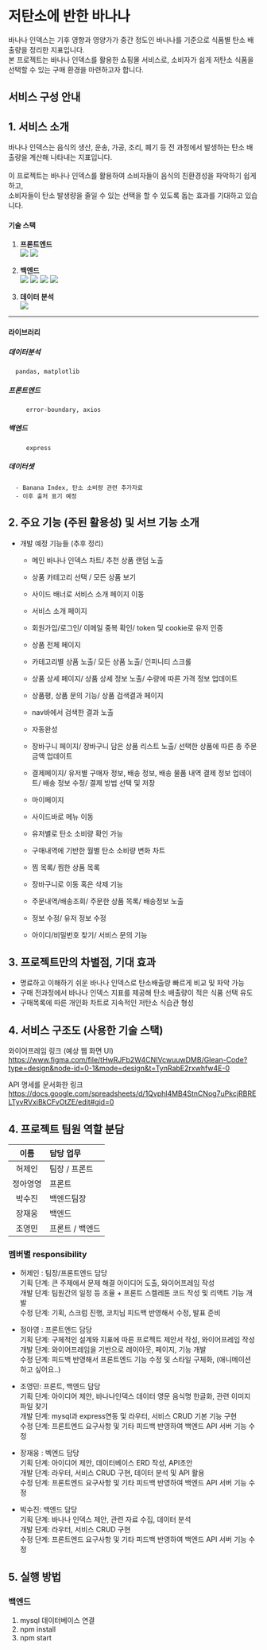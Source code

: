 # 저탄소에 반한 바나나

바나나 인덱스는 기후 영향과 영양가가 중간 정도인 바나나를 기준으로 식품별 탄소 배출량을 정리한 지표입니다.<br/>
본 프로젝트는 바나나 인덱스를 활용한 쇼핑몰 서비스로, 소비자가 쉽게 저탄소 식품을 선택할 수 있는 구매 환경을 마련하고자 합니다.

## 서비스 구성 안내

## 1. 서비스 소개
   
   바나나 인덱스는 음식의 생산, 운송, 가공, 조리, 폐기 등 전 과정에서 발생하는 탄소 배출량을 계산해 나타내는 지표입니다.  
   <br/>
   이 프로젝트는 바나나 인덱스를 활용하여 소비자들이 음식의 친환경성을 파악하기 쉽게 하고,  
   소비자들이 탄소 발생량을 줄일 수 있는 선택을 할 수 있도록 돕는 효과를 기대하고 있습니다.

   #### 기술 스택
   1. **프론트엔드**  
   <img src="https://img.shields.io/badge/react-61DAFB?logo=react&logoColor=white]"/> <img src="https://img.shields.io/badge/scss-CC6699?logo=sass&logoColor=white]"/>

   2. **백엔드**  
   <img src="https://img.shields.io/badge/node.js-339933?style=flat&logo=node.js&logoColor=white"/> <img src="https://img.shields.io/badge/Express-000000?logo=Express&logoColor=white]"/> <img src="https://img.shields.io/badge/MySQL-5294E2?logo=MySQL&logoColor=white]"/> <img src="https://img.shields.io/badge/AWS-4479A1?logo=AWS&logoColor=white]"/>

   3. **데이터 분석**<br/><img src="https://img.shields.io/badge/pandas-150458?logo=pandas&logoColor=white]"/>



---


   #### 라이브러리
   ##### 데이터분석
      pandas, matplotlib
   ##### 프론트엔드
         error-boundary, axios
   ##### 백엔드
         express
   ##### 데이터셋
      - Banana Index, 탄소 소비량 관련 추가자료
      - 이후 출처 표기 예정

## 2. 주요 기능 (주된 활용성) 및 서브 기능 소개

- 개발 예정 기능들 (추후 정리)

   - 메인 바나나 인덱스 차트/ 추천 상품 랜덤 노출
   - 상품 카테고리 선택 / 모든 상품 보기
   - 사이드 배너로 서비스 소개 페이지 이동
   - 서비스 소개 페이지

   - 회원가입/로그인/ 이메일 중복 확인/ token 및 cookie로 유저 인증
   - 상품 전체 페이지
   - 카테고리별 상품 노출/ 모든 상품 노출/ 인피니티 스크롤
   - 상품 상세 페이지/ 상품 상세 정보 노출/ 수량에 따른 가격 정보 업데이트
   - 상품평, 상품 문의 기능/ 상품 검색결과 페이지
   - nav바에서 검색한 결과 노출
   - 자동완성
   - 장바구니 페이지/ 장바구니 담은 상품 리스트 노출/ 선택한 상품에 따른 총 주문금액 업데이트
   - 결제페이지/ 유저별 구매자 정보, 배송 정보, 배송 물품 내역 결제 정보 업데이트/ 배송 정보 수정/ 결제 방법 선택 및 저장
   - 마이페이지
   - 사이드바로 메뉴 이동
   - 유저별로 탄소 소비량 확인 가능
   - 구매내역에 기반한 월별 탄소 소비량 변화 차트
   - 찜 목록/ 찜한 상품 목록
   - 장바구니로 이동 혹은 삭제 기능
   - 주문내역/배송조회/ 주문한 상품 목록/ 배송정보 노출
   - 정보 수정/ 유저 정보 수정
   - 아이디/비밀번호 찾기/ 서비스 문의 기능


## 3. 프로젝트만의 차별점, 기대 효과

- 명료하고 이해하기 쉬운 바나나 인덱스로 탄소배출량 빠르게 비교 및 파악 가능  
- 구매 전과정에서 바나나 인덱스 지표를 제공해 탄소 배출량이 적은 식품 선택 유도  
- 구매목록에 따른 개인화 차트로 지속적인 저탄소 식습관 형성  


## 4. 서비스 구조도 (사용한 기술 스택)

와이어프레임 링크 (예상 웹 화면 UI)
https://www.figma.com/file/tHwRJFb2W4CNIVcwuuwDMB/Glean-Code?type=design&node-id=0-1&mode=design&t=TynRabE2rxwhfw4E-0

API 명세를 문서화한 링크
https://docs.google.com/spreadsheets/d/1Qvphl4MB4StnCNog7uPkcjRBRELTyvRVxiBkCFvOtZE/edit#gid=0 

## 4. 프로젝트 팀원 역할 분담

|이름|담당 업무|
|:---:|:-----|
|허제인| 팀장 / 프론트|
|정아영영| 프론트 |
|박수진| 백엔드팀장|
|장재웅| 백엔드|
|조영민| 프론트 / 백엔드|

### 멤버별 responsibility

- 허제인 : 팀장/프론트엔드 담당  
기획 단계: 큰 주제에서 문제 해결 아이디어 도출, 와이어프레임 작성  
개발 단계: 팀원간의 일정 등 조율 + 프론트 스켈레톤 코드 작성 및 리액트 기능 개발  
수정 단계: 기획, 스크럼 진행, 코치님 피드백 반영해서 수정, 발표 준비  
 
- 정아영 : 프론트엔드 담당  
기획 단계: 구체적인 설계와 지표에 따른 프로젝트 제안서 작성, 와이어프레임 작성  
개발 단계: 와이어프레임을 기반으로 레이아웃, 페이지, 기능 개발  
수정 단계: 피드백 반영해서 프론트엔드 기능 수정 및 스타일 구체화, (애니메이션 하고 싶어요..)   

- 조영민: 프론트, 백엔드 담당  
기획 단계: 아이디어 제안, 바나나인덱스 데이터 영문 음식명 한글화, 관련 이미지 파일 찾기  
개발 단계: mysql과 express연동 및 라우터, 서비스 CRUD 기본 기능 구현  
수정 단계: 프론트엔드 요구사항 및 기타 피드백 반영하여 백엔드 API 서버 기능 수정   

- 장재웅 : 벡엔드 담당  
기획 단계: 아이디어 제안, 데이터베이스 ERD 작성, API초안  
개발 단계: 라우터, 서비스 CRUD 구현, 데이터 분석 및 API 활용  
수정 단계: 프론트엔드 요구사항 및 기타 피드백 반영하여 백엔드 API 서버 기능 수정 

- 박수진: 백엔드 담당  
기획 단계: 바나나 인덱스 제안, 관련 자료 수집, 데이터 분석    
개발 단계: 라우터, 서비스 CRUD 구현  
수정 단계: 프론트엔드 요구사항 및 기타 피드백 반영하여 백엔드 API 서버 기능 수정  

## 5. 실행 방법

### 백엔드
1. mysql 데이터베이스 연결
2. npm install
3. npm start
